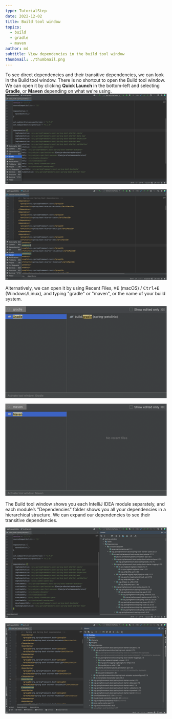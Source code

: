 ```yaml
---
type: TutorialStep
date: 2022-12-02
title: Build tool window
topics:
  - build
  - gradle
  - maven
author: md
subtitle: View dependencies in the build tool window
thumbnail: ./thumbnail.png
---
```


To see direct dependencies and their transitive dependencies, we can look in the Build tool window.
There is no shortcut to open the Build tool window. We can open it by clicking **Quick Launch** in the bottom-left and selecting **Gradle**, or **Maven** depending on what we're using.
![Quick Launch Gradle](quick-launch-gradle.png)

![Quick Launch Maven](quick-launch-maven.png)

Alternatively, we can open it by using Recent Files, <kbd>⌘E</kbd> (macOS) / <kbd>Ctrl+E</kbd> (Windows/Linux), and typing "gradle" or "maven", or the name of your build system.

![Recent Files Gradle](recent-files-gradle.png)

![Recent Files Maven](recent-files-maven.png)

The Build tool window shows you each IntelliJ IDEA module separately, and each module’s "Dependencies" folder shows you all your dependencies in a hierarchical structure. We can expand our dependencies to see their transitive dependencies.

![Build Tool Window Gradle](build-tool-window-gradle.png)

![Build Tool Window Maven](build-tool-window-maven.png)
